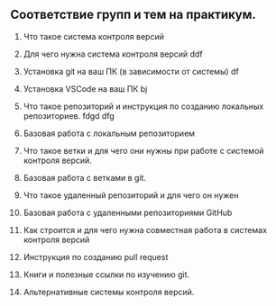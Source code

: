 ## Соответствие групп и тем на практикум.

1. Что такое система контроля версий

2. Для чего нужна система контроля версий
ddf
3. Установка git на ваш ПК (в зависимости от системы)
df
4. Установка VSCode на ваш ПК
bj
5. Что такое репозиторий и инструкция по созданию локальных репозиториев.
fdgd
dfg
6. Базовая работа с локальным репозиторием
7. Что такое ветки и для чего они нужны при работе с системой контроля версий.
8. Базовая работа с ветками в git.
9. Что такое удаленный репозиторий и для чего он нужен
10. Базовая работа с удаленными репозиториями GitHub
11. Как строится и для чего нужна совместная работа в системах контроля версий
12. Инструкция по созданию pull request
13. Книги и полезные ссылки по изучению git.
14. Альтернативные системы контроля версий.